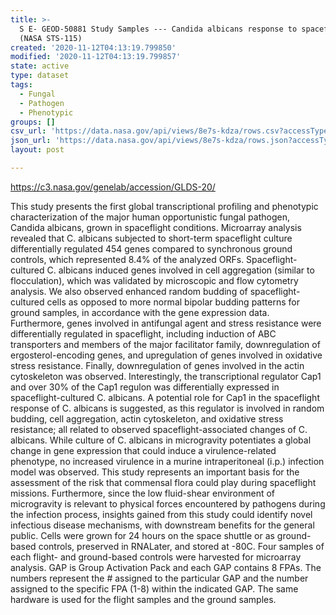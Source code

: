 ```yaml
---
title: >-
  S E- GEOD-50881 Study Samples --- Candida albicans response to spaceflight
  (NASA STS-115)
created: '2020-11-12T04:13:19.799850'
modified: '2020-11-12T04:13:19.799857'
state: active
type: dataset
tags:
  - Fungal
  - Pathogen
  - Phenotypic
groups: []
csv_url: 'https://data.nasa.gov/api/views/8e7s-kdza/rows.csv?accessType=DOWNLOAD'
json_url: 'https://data.nasa.gov/api/views/8e7s-kdza/rows.json?accessType=DOWNLOAD'
layout: post

---
```

https://c3.nasa.gov/genelab/accession/GLDS-20/

This study presents the first global transcriptional profiling and phenotypic characterization of the major human opportunistic fungal pathogen, Candida albicans, grown in spaceflight conditions. Microarray analysis revealed that C. albicans subjected to short-term spaceflight culture differentially regulated 454 genes compared to synchronous ground controls, which represented 8.4% of the analyzed ORFs. Spaceflight-cultured C. albicans induced genes involved in cell aggregation (similar to flocculation), which was validated by microscopic and flow cytometry analysis. We also observed enhanced random budding of spaceflight-cultured cells as opposed to more normal bipolar budding patterns for ground samples, in accordance with the gene expression data. Furthermore, genes involved in antifungal agent and stress resistance were differentially regulated in spaceflight, including induction of ABC transporters and members of the major facilitator family, downregulation of ergosterol-encoding genes, and upregulation of genes involved in oxidative stress resistance. Finally, downregulation of genes involved in the actin cytoskeleton was observed. Interestingly, the transcriptional regulator Cap1 and over 30% of the Cap1 regulon was differentially expressed in spaceflight-cultured C. albicans. A potential role for Cap1 in the spaceflight response of C. albicans is suggested, as this regulator is involved in random budding, cell aggregation, actin cytoskeleton, and oxidative stress resistance; all related to observed spaceflight-associated changes of C. albicans. While culture of C. albicans in microgravity potentiates a global change in gene expression that could induce a virulence-related phenotype, no increased virulence in a murine intraperitoneal (i.p.) infection model was observed. This study represents an important basis for the assessment of the risk that commensal flora could play during spaceflight missions. Furthermore, since the low fluid-shear environment of microgravity is relevant to physical forces encountered by pathogens during the infection process, insights gained from this study could identify novel infectious disease mechanisms, with downstream benefits for the general public. Cells were grown for 24 hours on the space shuttle or as ground-based controls, preserved in RNALater, and stored at -80C. Four samples of each flight- and ground-based controls were harvested for microarray analysis. GAP is Group Activation Pack and each GAP contains 8 FPAs. The numbers represent the # assigned to the particular GAP and the number assigned to the specific FPA (1-8) within the indicated GAP. The same hardware is used for the flight samples and the ground samples.
